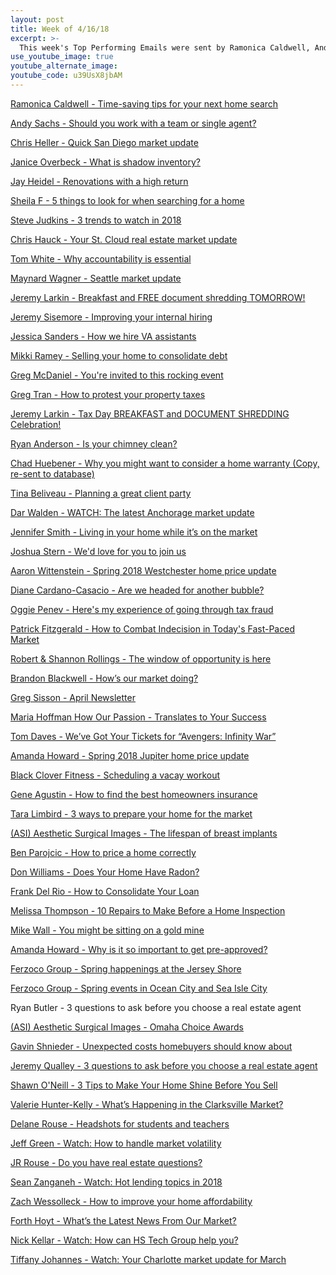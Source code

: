 ```yaml
---
layout: post
title: Week of 4/16/18
excerpt: >-
  This week's Top Performing Emails were sent by Ramonica Caldwell, Andy Sachs, Chris Heller, Janice Overbeck, and Jay Heidel
use_youtube_image: true
youtube_alternate_image:
youtube_code: u39UsX8jbAM
---
```

<a href="https://t.e2ma.net/webview/tz4qu/682a1ad6479cf20f836d463ef2f16127" target="_blank">Ramonica Caldwell - Time-saving tips for your next home search</a>

<a href="https://t.e2ma.net/webview/gjlwq/51f8f43122ad94d62d682310063d207e" target="_blank">Andy Sachs - Should you work with a team or single agent? </a>

<a href="https://t.e2ma.net/webview/winmx/4c64e596ccc42cc0231f9688e569add0" target="_blank">Chris Heller - Quick San Diego market update</a>

<a href="https://t.e2ma.net/webview/pis90/8845577b1dc59c31197c990f596ccc23" target="_blank">Janice Overbeck - What is shadow inventory?</a>

<a href="https://t.e2ma.net/webview/n7g6ch/72c20792a8ec19130f88d7ec75146e9e" target="_blank">Jay Heidel - Renovations with a high return</a>

<a href="https://t.e2ma.net/webview/l71i6/9d444a32115fd6f949152691f6fdb23b" target="_blank">Sheila F - 5 things to look for when searching for a home</a>

<a href="https://t.e2ma.net/webview/oz9iq/d8e6cad9007b9e1392a18127ca45e9b3" target="_blank">Steve Judkins - 3 trends to watch in 2018</a>

<a href="https://t.e2ma.net/webview/mcdgm/7b284fcbfbbb54cf35d7389730110bca" target="_blank">Chris Hauck - Your St. Cloud real estate market update</a>

<a href="https://t.e2ma.net/webview/98e6q/2790d0bb3ce3208c614d6a63c5ab3564" target="_blank">Tom White - 	Why accountability is essential</a>

<a href="https://t.e2ma.net/webview/c1g3zb/31457bbc916f138efa44f3dbfd933643" target="_blank">Maynard Wagner - Seattle market update</a>

<a href="https://t.e2ma.net/webview/8e40o/68c5ab7707667d919664d7874b79f2cf" target="_blank">Jeremy Larkin - Breakfast and FREE document shredding TOMORROW!</a>

<a href="https://t.e2ma.net/webview/rskoz/e0cee481490679c718e07eb4563403b6" target="_blank">Jeremy Sisemore - Improving your internal hiring</a>

<a href="https://t.e2ma.net/webview/6j0k6/729f46a0360e54e53c8864b0a03add60" target="_blank">Jessica Sanders - How we hire VA assistants</a>

<a href="https://t.e2ma.net/webview/6uxlz/6b1ceb5e80e4828a35f49ce709ab9058" target="_blank">Mikki Ramey - Selling your home to consolidate debt</a>

<a href="https://t.e2ma.net/webview/mulqu/a9698b9a0d8aa93def206e43af827e76" target="_blank">Greg McDaniel - 	You're invited to this rocking event</a>

<a href="https://t.e2ma.net/webview/8hd5td/851c00f35327bd81658bf7cb815a3b21" target="_blank">Greg Tran - How to protest your property taxes</a>

<a href="https://t.e2ma.net/webview/wtn0o/c50ad9118da70b264afbc752f61ef7ca" target="_blank">Jeremy Larkin - Tax Day BREAKFAST and DOCUMENT SHREDDING Celebration!</a>

<a href="https://t.e2ma.net/webview/0gxxib/a187a129df52c9e3d186cdd0f7b40886" target="_blank">Ryan Anderson - Is your chimney clean?</a>

<a href="https://t.e2ma.net/webview/0wb7qb/97c6f38aa70af21ff11d2d10413897a3" target="_blank">Chad Huebener - Why you might want to consider a home warranty (Copy, re-sent to database)</a>

<a href="https://t.e2ma.net/webview/jbbtn/b3e04aa39bca648957cd7db78a57beae" target="_blank">Tina Beliveau - Planning a great client party</a>

<a href="https://t.e2ma.net/webview/zpfcr/da45e4a2966b439387c2c25672733d25" target="_blank">Dar Walden - WATCH: The latest Anchorage market update</a>

<a href="https://t.e2ma.net/webview/renofb/a85e6217fa05e1554f1cfce7a3bcb3f9" target="_blank">Jennifer Smith - Living in your home while it’s on the market</a>

<a href="https://t.e2ma.net/webview/g5h4l/2077459d46d7e1fdbc2877159daa3cab" target="_blank">Joshua Stern - 	We'd love for you to join us</a>

<a href="https://t.e2ma.net/webview/bldqx/ed24ac878d13fe210b26d62b494e82e1" target="_blank">Aaron Wittenstein - Spring 2018 Westchester home price update</a>

<a href="https://t.e2ma.net/webview/udhabb/4d4b0caee697f3bf9c8144fee9560a6f" target="_blank">Diane Cardano-Casacio - Are we headed for another bubble?</a>

<a href="https://t.e2ma.net/webview/upug4d/9bfa2f3daf2e2a01b6d5f8ba4bba7f83" target="_blank">Oggie Penev - Here's my experience of going through tax fraud</a>

<a href="https://t.e2ma.net/webview/p8gnw/08295972afdbf12a38315f302155b835" target="_blank">Patrick Fitzgerald - How to Combat Indecision in Today's Fast-Paced Market</a>

<a href="https://t.e2ma.net/webview/s0hww/6df10d98f19655042efe6d3736587bd1" target="_blank">Robert & Shannon Rollings - 	The window of opportunity is here</a>

<a href="https://t.e2ma.net/webview/4jc0x/25e83cd4c15d9e08b38e2c9a1239c593" target="_blank">Brandon Blackwell - How’s our market doing?</a>

<a href="https://t.e2ma.net/webview/wakm3/fc742f9b34c024eab54a6206e776ae10" target="_blank">Greg Sisson - April Newsletter</a>

<a href="https://t.e2ma.net/webview/0iekl/8e84d43d6c31d51091831dbe64ae9887" target="_blank">Maria Hoffman	How Our Passion - Translates to Your Success</a>

<a href="https://t.e2ma.net/webview/6cp6o/01a3b2716ebc262ff2fdfb4754236359" target="_blank">Tom Daves - We’ve Got Your Tickets for “Avengers: Infinity War”</a>

<a href="https://t.e2ma.net/webview/zuf37/0b634f66fa4ef083d2de3f76ef264cb2" target="_blank">Amanda Howard - Spring 2018 Jupiter home price update</a>

<a href="https://t.e2ma.net/webview/o2urtbb/df15c8845466a3f7eeb8ce00859a5474" target="_blank">Black Clover Fitness - Scheduling a vacay workout</a>

<a href="https://t.e2ma.net/webview/fw91m/a24be47e068ed0fbd28d31d49898065b" target="_blank">Gene Agustin - How to find the best homeowners insurance</a>

<a href="https://t.e2ma.net/webview/y3unm/4732a8b1e9d353aa458c3a305479c8a2" target="_blank">Tara Limbird - 	3 ways to prepare your home for the market</a>

<a href="https://t.e2ma.net/webview/ukq2v/5890f24c6e91f154b0795b0d7b4a3802" target="_blank">(ASI) Aesthetic Surgical Images - The lifespan of breast implants</a>

<a href="https://t.e2ma.net/webview/pf9svb/dca71e27a77d41f6f1c8df8d70c1098f" target="_blank">Ben Parojcic - How to price a home correctly</a>

<a href="https://t.e2ma.net/webview/beyfab/b4e5719093f6f3714740d2806a54717a" target="_blank">Don Williams - Does Your Home Have Radon?</a>

<a href="https://t.e2ma.net/webview/rn27uc/47aac2c216258be78cba8416dc17ad98" target="_blank">Frank Del Rio - How to Consolidate Your Loan</a>

<a href="https://t.e2ma.net/webview/z54unb/f494a8224dd9753395f65296bd1428ae" target="_blank">Melissa Thompson - 10 Repairs to Make Before a Home Inspection</a>

<a href="https://t.e2ma.net/webview/s68p0/ae85269912af85ed54211c0ed794c269" target="_blank">Mike Wall - You might be sitting on a gold mine</a>

<a href="https://t.e2ma.net/webview/r0i37/8ac256dd002963c30949ce82cc11985a" target="_blank">Amanda Howard - Why is it so important to get pre-approved?</a>

<a href="https://t.e2ma.net/webview/tjk5eb/fb128c0ec7d111b3b4ec24d2e1afe89a" target="_blank">Ferzoco Group - Spring happenings at the Jersey Shore</a>

<a href="https://t.e2ma.net/webview/9bl5eb/f9bc4a4ab3efff30276e4989ffbb0e83" target="_blank">Ferzoco Group - Spring events in Ocean City and Sea Isle City</a>

Ryan Butler - 3 questions to ask before you choose a real estate agent

<a href="https://t.e2ma.net/webview/yjw1v/1336c917bbc74634c2482845434cc644" target="_blank">(ASI) Aesthetic Surgical Images - Omaha Choice Awards</a>

<a href="https://t.e2ma.net/webview/eiro6/04468838724b34e5859b6f37282bca6e" target="_blank">Gavin Shnieder - Unexpected costs homebuyers should know about</a>

<a href="https://t.e2ma.net/webview/gteamb/f6b5d35482d255938bd2644c3a88a4f3" target="_blank">Jeremy Qualley - 3 questions to ask before you choose a real estate agent</a>

<a href="https://t.e2ma.net/webview/m710hb/955270138ef6931990ae6f9e39af926c" target="_blank">Shawn O'Neill - 3 Tips to Make Your Home Shine Before You Sell</a>

<a href="https://t.e2ma.net/webview/tvbbee/07328e7f175f758e07366f25c28b8e79" target="_blank">Valerie Hunter-Kelly - What’s Happening in the Clarksville Market?</a>

<a href="https://t.e2ma.net/webview/yjptv/0fc072f0db72679169750501a7b78bcf" target="_blank">Delane Rouse - Headshots for students and teachers</a>

<a href="https://t.e2ma.net/webview/evd9z/b8d1bdc3abd33c8868bb42ae4deac15e" target="_blank">Jeff Green - Watch: How to handle market volatility</a>

<a href="https://t.e2ma.net/webview/izgxq/a2e687a7447917ad39a67b4adf2e15c0" target="_blank">JR Rouse - Do you have real estate questions?</a>

<a href="https://t.e2ma.net/webview/rz2y2/956b9da9de3d99f759fdfb245df69fb3" target="_blank">Sean Zanganeh - Watch: Hot lending topics in 2018</a>

<a href="https://t.e2ma.net/webview/0u4a1p/1f0ced199ec3b8c6606d12b11075d0cf" target="_blank">Zach Wessolleck - How to improve your home affordability</a>

<a href="https://t.e2ma.net/webview/tyo6t/41a049c8de228afd3dc015dd81d2302d" target="_blank">Forth Hoyt - What’s the Latest News From Our Market?</a>

<a href="https://t.e2ma.net/webview/kn5c6f/f390d9932875932b13a562973b709c62" target="_blank">Nick Kellar - Watch: How can HS Tech Group help you?</a>

<a href="https://t.e2ma.net/webview/64aqp/3bdd6284d80d84a1d9dac55a5bbb703d" target="_blank">Tiffany Johannes - Watch: Your Charlotte market update for March</a>
